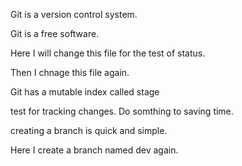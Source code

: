 Git is a version control system.

Git is a free software.

Here I will change this file for the test of status.

Then I chnage this file again.

Git has a mutable index called stage

test for tracking changes.
Do somthing to saving time.

creating a branch is quick and simple.

Here I create a branch named dev again.